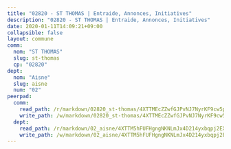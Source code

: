 ```yaml
---
title: "02820 - ST THOMAS | Entraide, Annonces, Initiatives"
description: "02820 - ST THOMAS | Entraide, Annonces, Initiatives"
date: 2020-01-11T14:09:21+09:00
collapsible: false
layout: commune
comm:
  nom: "ST THOMAS"
  slug: st-thomas
  cp: "02820"
dept:
  nom: "Aisne"
  slug: aisne
  num: "02"
peerpad:
  comm:
    read_path: /r/markdown/02820_st-thomas/4XTTMEcZZwfGJPvNJ7NyrKF9cw5p2pAzZk5LSu6LiYFoB9qBN
    write_path: /w/markdown/02820_st-thomas/4XTTMEcZZwfGJPvNJ7NyrKF9cw5p2pAzZk5LSu6LiYFoB9qBN-K3TgUDV2PQ3ziDjwgMfPXaYSqrVSM2T1Rt5EC6uH6zMSgmDJvnKfUGjK9LS1Np8HmPnETnaQjwWfQU14AbNub8KCEJ7jhyTbgxhSpjyDmQoLwjgcGyGsarsvpe8GKfihjLNqtNqE
  dept:
    read_path: /r/markdown/02_aisne/4XTTM5hFUFHgngNKNLmJx4D214yxbqpj2EXK5CBjZ5LZF3zAf
    write_path: /w/markdown/02_aisne/4XTTM5hFUFHgngNKNLmJx4D214yxbqpj2EXK5CBjZ5LZF3zAf-K3TgUfAP6D753WPagZBnpcFgyCUpnZXNhrQsKU6J8qon6wxmFCHD5kB3GMzCYyJmAGHN58p9qgKDhnEgSAuHEK3wjVXSJoUkHyn6Vb7T2aNZ2y6ez5BMkQCEQxoUkfyK9J3TXU3M
---
```


